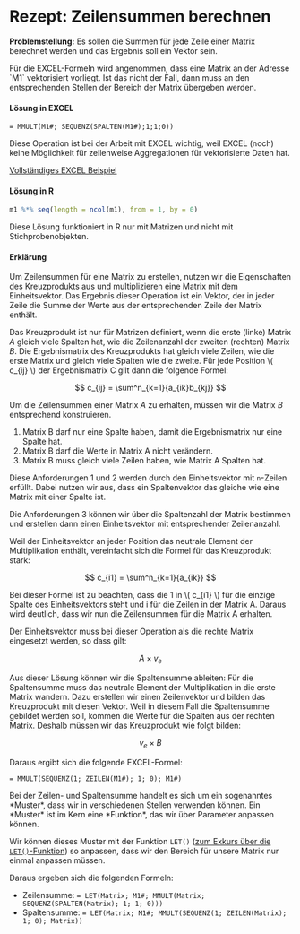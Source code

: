 # Rezept: Zeilensummen berechnen


**Problemstellung:** Es sollen die Summen für jede Zeile einer Matrix berechnet werden und das Ergebnis soll ein Vektor sein. 

<div class="alert alert-info" markdown="1">
Für die EXCEL-Formeln wird angenommen, dass eine Matrix an der Adresse `M1` vektorisiert vorliegt. Ist das nicht der Fall, dann muss an den entsprechenden Stellen der Bereich der Matrix übergeben werden. 
</div>

#### Lösung in EXCEL

```EXCEL
= MMULT(M1#; SEQUENZ(SPALTEN(M1#);1;1;0))
``` 
<div class="alert alert-warning" markdown="1">
Diese Operation ist  bei der Arbeit mit EXCEL wichtig, weil EXCEL (noch) keine Möglichkeit für zeilenweise Aggregationen für vektorisierte Daten hat.
</div>

<a href="https://moodle.zhaw.ch/mod/resource/view.php?id=544752" class="btn btn-lg btn-primary"><i class="fa fa-lg fa-download"></i> Vollständiges EXCEL Beispiel</a>

#### Lösung in R

```R
m1 %*% seq(length = ncol(m1), from = 1, by = 0)
```

<div class="alert alert-warning" markdown="1">
Diese Lösung funktioniert in R nur mit Matrizen und nicht mit Stichprobenobjekten. 
</div>

#### Erklärung

Um Zeilensummen für eine Matrix zu erstellen, nutzen wir die Eigenschaften des Kreuzprodukts aus und multiplizieren eine Matrix mit dem Einheitsvektor. Das Ergebnis dieser Operation ist ein Vektor, der in jeder Zeile die Summe der Werte aus der entsprechenden Zeile der Matrix enthält. 

Das Kreuzprodukt ist nur für Matrizen definiert, wenn die erste (linke) Matrix *A* gleich viele Spalten hat, wie die Zeilenanzahl der zweiten (rechten) Matrix *B*. Die Ergebnismatrix des Kreuzprodukts hat gleich viele Zeilen, wie die erste Matrix und gleich viele Spalten wie die zweite. Für jede Position \\( c_{ij} \\) der Ergebnismatrix C gilt dann die folgende Formel:

$$
c_{ij} = \sum^n_{k=1}{a_{ik}b_{kj}}
$$

Um die Zeilensummen einer Matrix *A* zu erhalten, müssen wir die Matrix *B* entsprechend konstruieren. 

1. Matrix B darf nur eine Spalte haben, damit die Ergebnismatrix nur eine Spalte hat. 
2. Matrix B darf die Werte in Matrix A nicht verändern.
3. Matrix B muss gleich viele Zeilen haben, wie Matrix A Spalten hat.

Diese Anforderungen 1 und 2 werden durch den Einheitsvektor mit `n`-Zeilen erfüllt. Dabei nutzen wir aus, dass ein Spaltenvektor das gleiche wie eine Matrix mit einer Spalte ist. 

Die Anforderungen 3 können wir über die Spaltenzahl der Matrix bestimmen und erstellen dann einen Einheitsvektor mit entsprechender Zeilenanzahl.

Weil der Einheitsvektor an jeder Position das neutrale Element der Multiplikation enthält, vereinfacht sich die Formel für das Kreuzprodukt stark: 

$$
c_{i1} = \sum^n_{k=1}{a_{ik}}
$$

Bei dieser Formel ist zu beachten, dass die 1 in \\( c_{i1} \\) für die einzige Spalte des Einheitsvektors steht und i für die Zeilen in der Matrix A. Daraus wird deutlich, dass wir nun die Zeilensummen für die Matrix A erhalten.

Der Einheitsvektor muss bei dieser Operation als die rechte Matrix eingesetzt werden, so dass gilt:

$$
A \times v_e
$$

Aus dieser Lösung können wir die Spaltensumme ableiten: Für die Spaltensumme muss das neutrale Element der Multiplikation in die erste Matrix wandern. Dazu erstellen wir einen Zeilenvektor und bilden das Kreuzprodukt mit diesen Vektor. Weil in diesem Fall die Spaltensumme gebildet werden soll, kommen die Werte für die Spalten aus der rechten Matrix. Deshalb müssen wir das Kreuzprodukt wie folgt bilden:

$$
v_e \times B
$$

Daraus ergibt sich die folgende EXCEL-Formel:

```EXCEL
= MMULT(SEQUENZ(1; ZEILEN(M1#); 1; 0); M1#)
```

<p class="alert alert-success" markdown="1">
Bei der Zeilen- und Spaltensumme handelt es sich um ein sogenanntes *Muster*, dass wir in verschiedenen Stellen verwenden können. Ein *Muster* ist im Kern eine *Funktion*, das wir über Parameter anpassen können. 
</p>

Wir können dieses Muster mit der Funktion `LET()` ([zum Exkurs über die `LET()`-Funktion](https://moodle.zhaw.ch/mod/page/view.php?id=544755)) so anpassen, dass wir den Bereich für unsere Matrix nur einmal anpassen müssen.

Daraus ergeben sich die folgenden Formeln:

* Zeilensumme: `= LET(Matrix; M1#; MMULT(Matrix; SEQUENZ(SPALTEN(Matrix); 1; 1; 0)))`
* Spaltensumme: `= LET(Matrix; M1#; MMULT(SEQUENZ(1; ZEILEN(Matrix); 1; 0); Matrix))`